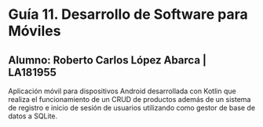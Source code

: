 # Guía 11. Desarrollo de Software para Móviles
## Alumno: Roberto Carlos López Abarca | LA181955
Aplicación móvil para dispositivos Android desarrollada con Kotlin que realiza el funcionamiento de un CRUD de productos
además de un sistema de registro e inicio de sesión de usuarios utilizando como gestor de base de datos a SQLite.
